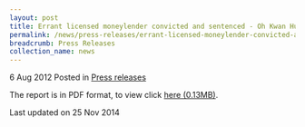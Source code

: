 ```yaml
---
layout: post
title: Errant licensed moneylender convicted and sentenced - Oh Kwan Huat (Super Credit) - Press release
permalink: /news/press-releases/errant-licensed-moneylender-convicted-and-sentenced-oh-kwan-huat-super-credit-press-release
breadcrumb: Press Releases
collection_name: news
---
```



6 Aug 2012 Posted in [Press releases](/news/press-releases)


The report is in PDF format, to view click [here (0.13MB)](/files/news/press-releases/2012/08/linkclicka3a3.pdf).



<p class="right-side-updated">Last updated on 25 Nov 2014</p>
